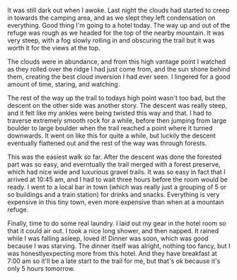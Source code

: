 It was still dark out when I awoke. Last night the clouds had started to creep in towards the camping area, and as we slept they left condensation on everything. Good thing I'm going to a hotel today. The way up and out of the refuge was rough as we headed for the top of the nearby mountain. It was very steep, with a fog slowly rolling in and obscuring the trail but it was worth it for the views at the top.

The clouds were in abundance, and from this high vantage point I watched as they rolled over the ridge I had just come from, and the sun shone behind them, creating the best cloud inversion I had ever seen. I lingered for a good amount of time, staring, and watching.

The rest of the way up the trail to todays high point wasn't too bad, but the descent on the other side was another story. The descent was really steep, and it felt like my ankles were being twisted this way and that. I had to traverse extremely smooth rock for a while, before then jumping from large boulder to large boulder when the trail reached a point where it turned downwards. It went on like this for quite a while, but luckily the descent eventually flattened out and the rest of the way was through forests.

This was the easiest walk so far. After the descent was done the forested part was so easy, and everntually the trail merged with a forest preserve, which had nice wide and luxurious gravel trails. It was so easy in fact that I arrived at 10:45 am, and I had to wait three hours before the room would be ready. I went to a local bar in town (which was really just a grouping of 5 or so buildings and a train station) for drinks and snacks. Everything is very expensive in this tiny town, even more expensive than when at a mountain refuge.

Finally, time to do some real laundry. I laid out my gear in the hotel room so that it could air out. I took a nice long shower, and then napped. It rained while I was falling asleep, loved it! Dinner was soon, which was good because I was starving. The dinner itself was alright, nothing too fancy, but I was honestlyexpecting more from this hotel. And they have breakfast at 7:00 am so it'll be a late start to the trail for me, but that's ok because it's only 5 hours tomorrow.